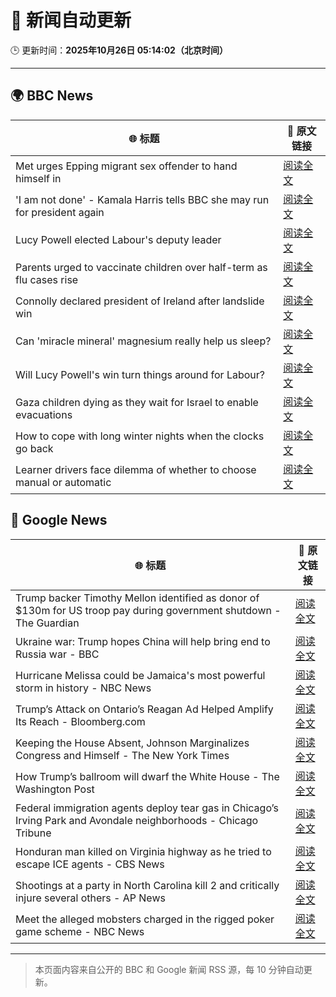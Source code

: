 # 🧠 新闻自动更新

🕒 更新时间：**2025年10月26日 05:14:02（北京时间）**

---

## 🌍 BBC News

| 🌐 标题 | 🔗 原文链接 |
|--------|-------------|
| Met urges Epping migrant sex offender to hand himself in | [阅读全文](https://www.bbc.com/news/articles/cdx4k2d5yxlo?at_medium=RSS&at_campaign=rss) |
| 'I am not done' - Kamala Harris tells BBC she may run for president again | [阅读全文](https://www.bbc.com/news/articles/cx2n7k2veywo?at_medium=RSS&at_campaign=rss) |
| Lucy Powell elected Labour's deputy leader | [阅读全文](https://www.bbc.com/news/articles/c620g2gj0x5o?at_medium=RSS&at_campaign=rss) |
| Parents urged to vaccinate children over half-term as flu cases rise | [阅读全文](https://www.bbc.com/news/articles/cpwv7yw4dz9o?at_medium=RSS&at_campaign=rss) |
| Connolly declared president of Ireland after landslide win | [阅读全文](https://www.bbc.com/news/articles/c4gk2kml122o?at_medium=RSS&at_campaign=rss) |
| Can 'miracle mineral' magnesium really help us sleep? | [阅读全文](https://www.bbc.com/news/articles/czxn1qxrr32o?at_medium=RSS&at_campaign=rss) |
| Will Lucy Powell's win turn things around for Labour? | [阅读全文](https://www.bbc.com/news/articles/cly9g1vnjqjo?at_medium=RSS&at_campaign=rss) |
| Gaza children dying as they wait for Israel to enable evacuations | [阅读全文](https://www.bbc.com/news/articles/cze61zg7zzpo?at_medium=RSS&at_campaign=rss) |
| How to cope with long winter nights when the clocks go back | [阅读全文](https://www.bbc.com/news/articles/cn4jyrzxmzgo?at_medium=RSS&at_campaign=rss) |
| Learner drivers face dilemma of whether to choose manual or automatic | [阅读全文](https://www.bbc.com/news/articles/c1wgpr40jeno?at_medium=RSS&at_campaign=rss) |

## 📰 Google News

| 🌐 标题 | 🔗 原文链接 |
|--------|-------------|
| Trump backer Timothy Mellon identified as donor of $130m for US troop pay during government shutdown - The Guardian | [阅读全文](https://news.google.com/rss/articles/CBMilAFBVV95cUxNVkI2aVhiRWJhUkdIZlRNUkNoNzN4UUVWT0p0aHlaS2ozeWVDYmdZX0Ixb2FRU0t5S013RnBpbGtjeG1CSGRVVHZqUFNXbzRXWmRPZWV6blVnSEVfV3BVemw0YkpnTWVTQ0pPWWs3OVMweUs5RHdhODczSVFFcUNObmd4Vl9vUkU5aUE0UGxDS2hmcFhN?oc=5) |
| Ukraine war: Trump hopes China will help bring end to Russia war - BBC | [阅读全文](https://news.google.com/rss/articles/CBMiWkFVX3lxTE9aYmVndmlfakl4cl9leVNWcHJnNUVPaTdwdTVWYUJaTFN5RmRyczgyQ2M5NGRXSVhqdk5kVUdqM2VfQUx2dDFsYXpVOV9hN3dFZDBVckt5NFRHUdIBX0FVX3lxTE5xZV8zRzhwU0hoMmhyTUZhV19CdHhrNWowMWJhV0xYYW1DWHQ3VnV5VUZ2UU5FRTZPbnN0NUpJTjNRUjU0WE9WdVpMMlhWbGR0cVdzcGFiMF8yaDNNUGZB?oc=5) |
| Hurricane Melissa could be Jamaica's most powerful storm in history - NBC News | [阅读全文](https://news.google.com/rss/articles/CBMilAFBVV95cUxQZ1FwR3FSeDJYc1M3YXhJV1VvaDczVjFUUVpJc05jU3pUcUN2RGFGUDZVQXc0akVvWlA0ZG1CZnhOUFJEQUF3LWZwU1FYZTE3OEFTb1VCNVJwVExtUi1xN1dRWWRKSk9PLWNGbnFvbFFYejJ6eWQxakRTaHc1ZGpoTTJLTGlKZ0NpMk54WGRBcEpkV1ps0gFWQVVfeXFMTy14TFVaTEN3ak4yYWtfVjZLcUhzWllZVzFjYXdDSHY1SnRGUDJOT0xwS2RUcU5KRVN1Y3ZGM1FBY3ZZUTJlVEduRURWM0phSWhiRUNydlE?oc=5) |
| Trump’s Attack on Ontario’s Reagan Ad Helped Amplify Its Reach - Bloomberg.com | [阅读全文](https://news.google.com/rss/articles/CBMiswFBVV95cUxOMU1mTFBveW1sNkd0bktaMFQ2Y0NDS3YzbGR3V2VyNzBlWVJ3bFFxQnhBQjZ6SjZuQy16NFFLWkF3eTlkUGYzcEV6a004NDZUd28zVWhRZThxT1dIMk1OSzdxTUZhWU41TkdLSGRSRHVsaGNvYkhDRE1icWl2aEhSSGRPMzFWUEJFWnBJa0I1Sm1HOTFlMVN1OVk1M0lnMkp4ODYxZEd5R01SZ3RCT3FhOGI1RQ?oc=5) |
| Keeping the House Absent, Johnson Marginalizes Congress and Himself - The New York Times | [阅读全文](https://news.google.com/rss/articles/CBMiiAFBVV95cUxPU3JPOGVqMG9WV1JkZTJjVlVtRGVMUW9rQlFLZ2NOeUt4bUNlV1NzZmZoNlVvYVNSc3h0RjhvSzIyVm1MMnRhbmtSNVVISmxpQXRacFRmVERCSldQNHBLVWt5WndVbkdtQmxjZ2lncE1NTlNXaUJNQ19tQTg0ck1SZU9paVJGR20y?oc=5) |
| How Trump’s ballroom will dwarf the White House - The Washington Post | [阅读全文](https://news.google.com/rss/articles/CBMikgFBVV95cUxNMmNQMmRqNmk2aTJJbDdudXhnSmhMMW42Y00wWW9JNjAyRmk1QmZjZjJ2M293aDljaFpTS3hJSk1ZM1hCdmZTdXBnNzJOalM4ZTJxcktsbDJlbGd4czd0SmN0bC1uMEF4ZEVwdlFJWjBmaTl5dUNXckxYTVdSZDVIWGd4S3FlU1RnTnN1WE1Hc09xUQ?oc=5) |
| Federal immigration agents deploy tear gas in Chicago’s Irving Park and Avondale neighborhoods - Chicago Tribune | [阅读全文](https://news.google.com/rss/articles/CBMie0FVX3lxTE9RZ2tzMzNjUjlMR2hGS1ZyWDBfcF8wVW1FOHkxdU1CajRHX0hHMHBGaVJsanh4Z1hTSC1EZzRvTFh3YTZjR2ZEclhLZEdFZEl0WWRCTmVKVDExQVg5LU9DUWJHVlZjVnlWTmp3Qy12cGVCZHd1TndtY2F4TQ?oc=5) |
| Honduran man killed on Virginia highway as he tried to escape ICE agents - CBS News | [阅读全文](https://news.google.com/rss/articles/CBMijgFBVV95cUxOTk5qRjBZbmlKUjM0M21RTWNWODhiT0FJeGFDQ3ctLUJNcGRmWmN5WWo1ejZiVmI3QnZncm5mMElvcjNrSEpHMnVta2E2aHRDUnFYd24xZGFmM1VXYWp2MlpEc2UyNTJuX0hDZkN4MUs2MmhRRkFQR0llendyUFRZd1NySmo0OE9VOW9vSTd30gGTAUFVX3lxTE8xa2ZJMmJnMEFqX0ZwX1Z6cl9RQzl1dFppYVVuUGx3ZkVHMlg0d2g5ZG1pdUVLekhvSnBaTzgteVNKOHNaLThPT3h6VTQwNkRIZ1Jhd0VQYllSM3BGTnVZenVfMUM5bWFzWmFrYW51ZWc3U2ZqcGF1MWRBR19GMXFReXZYbGZYclk0M1laeXlHNXoxYw?oc=5) |
| Shootings at a party in North Carolina kill 2 and critically injure several others - AP News | [阅读全文](https://news.google.com/rss/articles/CBMinAFBVV95cUxNRUhYdkZmaU9VNDB1ckJwcG15SDVKQXJHRXdzeTVldHllVmZZLUxtc2gzQ0JtclVpdDE5dGxYLXh1LV9vNW92X09JN043YURoU3Y1cE1MbDJ6ZGFHUHBMbWtVUUYtR0NmaWhFeVhXU0dyREJic2NYeThDNWg5dnZoeGFPVWdXYnd3dVp5aTA3d2xiTlV2UW8zdU1DX0w?oc=5) |
| Meet the alleged mobsters charged in the rigged poker game scheme - NBC News | [阅读全文](https://news.google.com/rss/articles/CBMilAFBVV95cUxQbWEtZFBmX05fVlliWTdndGg2UG80X20wLXZNNDJLRXJ0MV9yZVViQWlNZnZPRlRWOXVuYUlCbDZncHZtWGItY0MxREc4TVVGbnRyWHNGMkMzUjFDQjJ4V196N0UzVmdlc09URWxqNXhwOE5TOFk3M05UdVpiRVZVSVhmbjFydDJzeGhzR3k4N2xsbjlq0gFWQVVfeXFMUDk2aXZHdGF4cTlDd0sycGNURzNtZzAzVlRhNnBqZ0xMQ3o5RndTMEFhbkdESldpYm5GNVVQem0ybk9NZG1EX296UXRnN2NEOFhUWHU3OXc?oc=5) |

---
> 本页面内容来自公开的 BBC 和 Google 新闻 RSS 源，每 10 分钟自动更新。